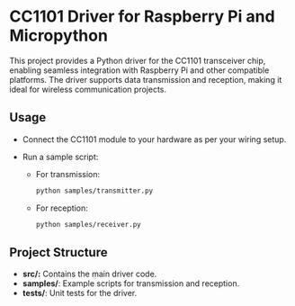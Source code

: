 # CC1101 Driver for Raspberry Pi and Micropython

This project provides a Python driver for the CC1101 transceiver chip, enabling seamless integration with Raspberry Pi and other compatible platforms. The driver supports data transmission and reception, making it ideal for wireless communication projects.

## Usage
* Connect the CC1101 module to your hardware as per your wiring setup.

* Run a sample script:

    * For transmission:
        ```bash
        python samples/transmitter.py
        ```
    * For reception:
        ```bash
        python samples/receiver.py
        ```

## Project Structure
* **src/:** Contains the main driver code.
* **samples/**: Example scripts for transmission and reception.
* **tests/**: Unit tests for the driver.